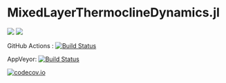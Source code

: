 # MixedLayerThermoclineDynamics.jl

[![](https://img.shields.io/badge/docs-stable-blue.svg)](https://climatefluidphysics-anu.github.io/MixedLayerThermoclineDynamics.jl//stable)
[![](https://img.shields.io/badge/docs-dev-blue.svg)](https://climatefluidphysics-anu.github.io/MixedLayerThermoclineDynamics.jl//dev)

GitHub Actions : [![Build Status](https://github.com/ClimateFluidPhysics-ANU/MixedLayerThermoclineDynamics.jl/workflows/CI/badge.svg)](https://github.com/ClimateFluidPhysics-ANU/MixedLayerThermoclineDynamics.jl/actions?query=workflow%3ACI+branch%3Amaster)

AppVeyor: [![Build Status](https://ci.appveyor.com/api/projects/status/github/ClimateFluidPhysics-ANU/MixedLayerThermoclineDynamics.jl?branch=master&svg=true)](https://ci.appveyor.com/project/tkelman/example-jl/branch/master)

[![codecov.io](http://codecov.io/github/JuliaLang/Example.jl/coverage.svg?branch=master)](http://codecov.io/github/JuliaLang/Example.jl?branch=master)
